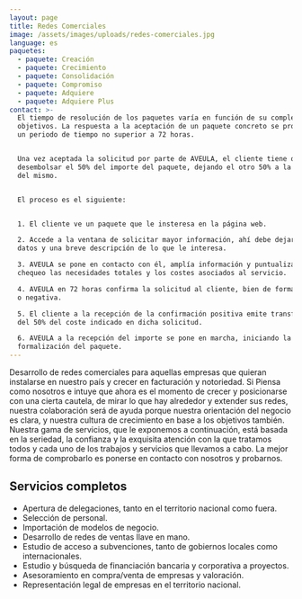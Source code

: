 ```yaml
---
layout: page
title: Redes Comerciales
image: /assets/images/uploads/redes-comerciales.jpg
language: es
paquetes:
  - paquete: Creación
  - paquete: Crecimiento
  - paquete: Consolidación
  - paquete: Compromiso
  - paquete: Adquiere
  - paquete: Adquiere Plus
contact: >-
  El tiempo de resolución de los paquetes varía en función de su complejidad y
  objetivos. La respuesta a la aceptación de un paquete concreto se produce en
  un periodo de tiempo no superior a 72 horas.


  Una vez aceptada la solicitud por parte de AVEULA, el cliente tiene que
  desembolsar el 50% del importe del paquete, dejando el otro 50% a la recepción
  del mismo.


  El proceso es el siguiente:


  1. El cliente ve un paquete que le insteresa en la página web.

  2. Accede a la ventana de solicitar mayor información, ahí debe dejar sus
  datos y una breve descripción de lo que le interesa.

  3. AVEULA se pone en contacto con él, amplía información y puntualiza en
  chequeo las necesidades totales y los costes asociados al servicio.

  4. AVEULA en 72 horas confirma la solicitud al cliente, bien de forma positiva
  o negativa.

  5. El cliente a la recepción de la confirmación positiva emite transferencia
  del 50% del coste indicado en dicha solicitud.

  6. AVEULA a la recepción del importe se pone en marcha, iniciando la
  formalización del paquete.
---
```

Desarrollo de redes comerciales para aquellas empresas que quieran instalarse en nuestro país y crecer en facturación y notoriedad. Si Piensa como nosotros e intuye que ahora es el momento de crecer y posicionarse con una cierta cautela, de mirar lo que hay alrededor y extender sus redes, nuestra colaboración será de ayuda porque nuestra orientación del negocio es clara, y nuestra cultura de crecimiento en base a los objetivos también. Nuestra gama de servicios, que le exponemos a continuación, está basada en la seriedad, la confianza y la exquisita atención con la que tratamos todos y cada uno de los trabajos y servicios que llevamos a cabo. La mejor forma de comprobarlo es ponerse en contacto con nosotros y probarnos.

## Servicios completos

- Apertura de delegaciones, tanto en el territorio nacional como fuera.
- Selección de personal.
- Importación de modelos de negocio.
- Desarrollo de redes de ventas llave en mano.
- Estudio de acceso a subvenciones, tanto de gobiernos locales como internacionales.
- Estudio y búsqueda de financiación bancaria y corporativa a proyectos.
- Asesoramiento en compra/venta de empresas y valoración.
- Representación legal de empresas en el territorio nacional.
